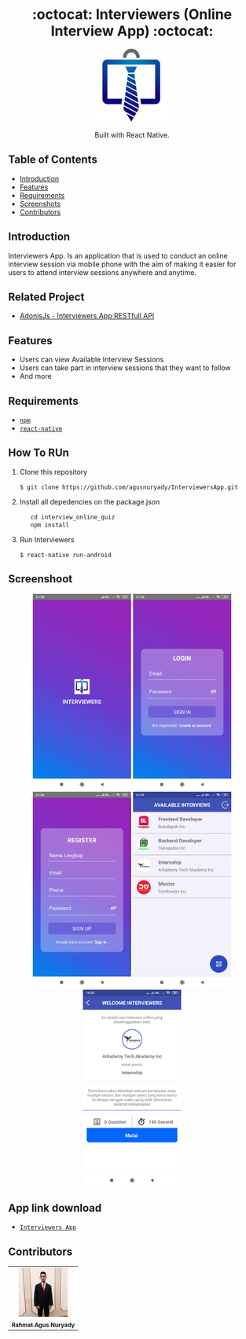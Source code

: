 <h1 align="center">:octocat: Interviewers (Online Interview App) :octocat:</h1>

  <p align="center">
  <img width="150" src="https://github.com/agusnuryady/InterviewersApp/blob/master/src/component/interviewersicon.png"/>
  </p>
  <p align="center">
  Built with React Native.
   </p>

## Table of Contents

- [Introduction](#introduction)
- [Features](#features)
- [Requirements](#requirements)
- [Screenshots](#screenshots)
- [Contributors](#contributors)

## Introduction
Interviewers App. Is an application that is used to conduct an online interview session via mobile phone with the aim of making it easier for users to attend interview sessions anywhere and anytime.

## Related Project
* <a href="https://github.com/agusnuryady/Backend-InterviewOnline">AdonisJs - Interviewers App RESTfull API</a>

## Features
* Users can view Available Interview Sessions
* Users can take part in interview sessions that they want to follow 
* And more

## Requirements
* [`npm`](https://www.npmjs.com/get-npm)
* [`react-native`](https://facebook.github.io/react-native/)


## How To RUn

1. Clone this repository
   ```
   $ git clone https://github.com/agusnuryady/InterviewersApp.git
   ```
2. Install all depedencies on the package.json
   ```
      cd interview_online_quiz
      npm install
   ```
3. Run Interviewers
   ```
   $ react-native run-android
   ```

## Screenshoot
<div align="center">
    <img width="200" src="https://github.com/agusnuryady/InterviewersApp/blob/master/src/component/screenshot/sc1.png">
    <img width="200" src="https://github.com/agusnuryady/InterviewersApp/blob/master/src/component/screenshot/sc2.png">
    <img width="200" src="https://github.com/agusnuryady/InterviewersApp/blob/master/src/component/screenshot/sc3.png">
    <img width="200" src="https://github.com/agusnuryady/InterviewersApp/blob/master/src/component/screenshot/sc4.png">
    <img width="200" src="https://github.com/agusnuryady/InterviewersApp/blob/master/src/component/screenshot/sc5.png">
</div>

## App link download
* [`Interviewers App`](https://drive.google.com/open?id=1Dzf9Zo2IDOvtqb1SoKLY79OGla9TzSQO)



## Contributors
<center>
  <table>
    <tr>
      <td align="center">
        <a href="https://github.com/agusnuryady">
          <img width="100" src="https://github.com/agusnuryady/InterviewersApp/blob/master/src/component/screenshot/profile.jpg" alt="Rahmat Agus Nuryady"><br/>
          <sub><b>Rahmat Agus Nuryady</b></sub>
        </a>
      </td>
    </tr>
  </table>
</center>
